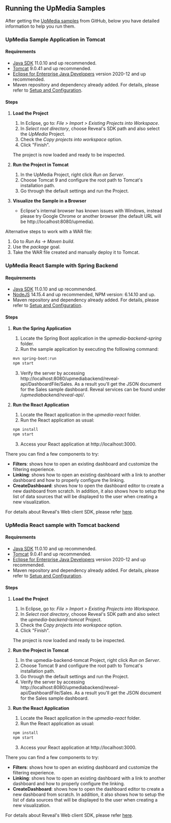 ## Running the UpMedia Samples

After getting the [UpMedia samples](https://github.com/RevealBi/sdk-samples-java) from GitHub, below you have detailed information to help you run them.


### UpMedia Sample Application in Tomcat

#### Requirements

- [Java SDK](https://www.oracle.com/java/technologies/javase-downloads.html) 11.0.10 and up recommended.
- [Tomcat](https://tomcat.apache.org/download-90.cgi) 9.0.41 and up recommended.
- [Eclipse for Enterprise Java Developers](https://www.eclipse.org/downloads/packages/) version 2020-12 and up recommended.
- Maven repository and dependency already added. For details, please refer to [Setup and Configuration](setup-configuration.html#maven-dependency).
 
#### Steps

1. **Load the Project**
   1. In Eclipse, go to: *File > Import > Existing Projects into Workspace*.
   2. In *Select root directory*, choose Reveal's SDK path and also select the *UpMedia* Project.
   3. Check the *Copy projects into workspace* option.
   4. Click "Finish".

    The project is now loaded and ready to be inspected.

2. **Run the Project in Tomcat**
   1. In the UpMedia Project, right click *Run on Server*.
   2. Choose Tomcat 9 and configure the root path to Tomcat's installation path.
   3. Go through the default settings and run the Project.  

3. **Visualize the Sample in a Browser**
   - Eclipse's internal browser has known issues with Windows, instead please try Google Chrome or another browser (the default URL will be http://localhost:8080/upmedia).


Alternative steps to work with a WAR file:
1. Go to *Run As -> Maven build*.
2. Use the *package* goal.
3. Take the WAR file created and manually deploy it to Tomcat.


### UpMedia React Sample with Spring Backend

#### Requirements

- [Java SDK](https://www.oracle.com/java/technologies/javase-downloads.html) 11.0.10 and up recommended.
- [NodeJS](https://nodejs.org/en/download/) 14.15.4 and up recommended, NPM version: 6.14.10 and up.
- Maven repository and dependency already added. For details, please refer to [Setup and Configuration](setup-configuration.html#maven-dependency).

#### Steps

1. **Run the Spring Application**
   1. Locate the Spring Boot application in the *upmedia-backend-spring* folder.
   2. Run the sample application by executing the folllowing command:  
   
    ```bash
    mvn spring-boot:run
    npm start
   ```
   3. Verify the server by accessing http://localhost:8080/upmediabackend/reveal-api/DashboardFile/Sales. As a result you'll get the JSON document for the Sales sample dashboard.
   Reveal services can be found under */upmediabackend/reveal-api/*.

2. **Run the React Application**
   1. Locate the React application in the *upmedia-react* folder.
   2. Run the React application as usual:  

    ```bash
    npm install
    npm start
   ```
   3. Access your React application at http://localhost:3000.

There you can find a few components to try:
- **Filters**: shows how to open an existing dashboard and customize the filtering experience.
- **Linking**: shows how to open an existing dashboard with a link to another dashboard and how to properly configure the linking.
- **CreateDashboard**: shows how to open the dashboard editor to create a new dashboard from scratch. In addition, it also shows how to setup the list of data sources that will be displayed to the user when creating a new visualization.

For details about Reveal's Web client SDK, please refer [here](~/jp/developer/web-sdk/overview.md).

### UpMedia React sample with Tomcat backend

#### Requirements

- [Java SDK](https://www.oracle.com/java/technologies/javase-downloads.html) 11.0.10 and up recommended.
- [Tomcat](https://tomcat.apache.org/download-90.cgi) 9.0.41 and up recommended.
- [Eclipse for Enterprise Java Developers](https://www.eclipse.org/downloads/packages/) version 2020-12 and up recommended.
- Maven repository and dependency already added. For details, please refer to [Setup and Configuration](setup-configuration.html#maven-dependency).
 
#### Steps

1. **Load the Project**
   1. In Eclipse, go to: *File > Import > Existing Projects into Workspace*.
   2. In *Select root directory*, choose Reveal's SDK path and also select the *upmedia-backend-tomcat* Project.
   3. Check the *Copy projects into workspace* option.
   4. Click "Finish".

    The project is now loaded and ready to be inspected.

2. **Run the Project in Tomcat**
   1. In the upmedia-backend-tomcat Project, right click *Run on Server*.
   2. Choose Tomcat 9 and configure the root path to Tomcat's installation path.
   3. Go through the default settings and run the Project. 
   4. Verify the server by accessing http://localhost:8080/upmediabackend/reveal-api/DashboardFile/Sales. As a result you'll get the JSON document for the Sales sample dashboard.

3. **Run the React Application**
   1. Locate the React application in the *upmedia-react* folder.
   2. Run the React application as usual:

    ```bash
    npm install
    npm start
   ```
   3. Access your React application at http://localhost:3000.

There you can find a few components to try:
- **Filters**: shows how to open an existing dashboard and customize the filtering experience.
- **Linking**: shows how to open an existing dashboard with a link to another dashboard and how to properly configure the linking.
- **CreateDashboard**: shows how to open the dashboard editor to create a new dashboard from scratch. In addition, it also shows how to setup the list of data sources that will be displayed to the user when creating a new visualization.

For details about Reveal's Web client SDK, please refer [here](~/jp/developer/java-sdk/overview.md).

